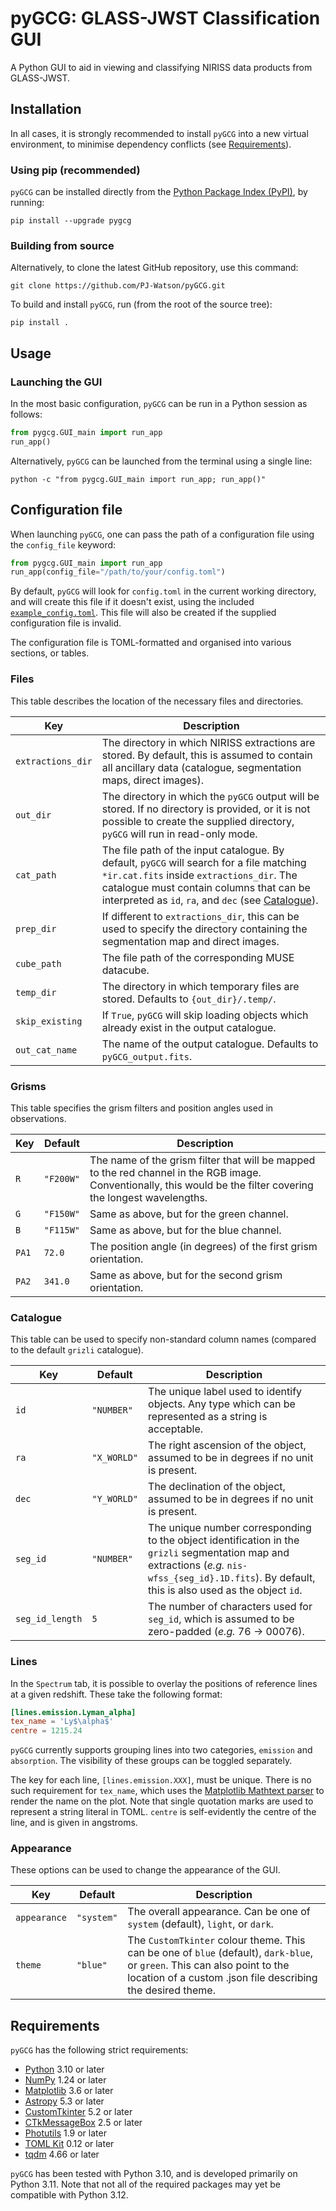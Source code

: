 # pyGCG: GLASS-JWST Classification GUI

A Python GUI to aid in viewing and classifying NIRISS data products from GLASS-JWST.

## Installation

In all cases, it is strongly recommended to install `pyGCG` into a new virtual environment, to minimise dependency conflicts (see [Requirements](#requirements)).

### Using pip (recommended)

`pyGCG` can be installed directly from the [Python Package Index (PyPI)](https://pypi.org/project/pyGCG/), by running:

```
pip install --upgrade pygcg
```

### Building from source

Alternatively, to clone the latest GitHub repository, use this command:

```
git clone https://github.com/PJ-Watson/pyGCG.git
```

To build and install `pyGCG`, run (from the root of the source tree):

```
pip install .
```

## Usage

### Launching the GUI

In the most basic configuration, `pyGCG` can be run in a Python session as follows:

```python
from pygcg.GUI_main import run_app
run_app()
```

Alternatively, `pyGCG` can be launched from the terminal using a single line:

```
python -c "from pygcg.GUI_main import run_app; run_app()"
```

## Configuration file

When launching `pyGCG`, one can pass the path of a configuration file using the `config_file` keyword:

```python
from pygcg.GUI_main import run_app
run_app(config_file="/path/to/your/config.toml")
```

By default, `pyGCG` will look for `config.toml` in the current working directory, and will create this file if it doesn't exist, using the included [`example_config.toml`](pygcg/example_config.toml).
This file will also be created if the supplied configuration file is invalid.

The configuration file is TOML-formatted and organised into various sections, or tables.

### Files

This table describes the location of the necessary files and directories.

| Key | Description |
| --- | --- |
| `extractions_dir` | The directory in which NIRISS extractions are stored. By default, this is assumed to contain all ancillary data (catalogue, segmentation maps, direct images). |
| `out_dir` | The directory in which the `pyGCG` output will be stored. If no directory is provided, or it is not possible to create the supplied directory, `pyGCG` will run in read-only mode. |
| `cat_path` | The file path of the input catalogue. By default, `pyGCG` will search for a file matching `*ir.cat.fits` inside `extractions_dir`. The catalogue must contain columns that can be interpreted as `id`, `ra`, and `dec` (see [Catalogue](#catalogue)). |
| `prep_dir` | If different to `extractions_dir`, this can be used to specify the directory containing the segmentation map and direct images. |
| `cube_path` | The file path of the corresponding MUSE datacube. |
| `temp_dir` | The directory in which temporary files are stored. Defaults to `{out_dir}/.temp/`. |
| `skip_existing` | If `True`, `pyGCG` will skip loading objects which already exist in the output catalogue. |
| `out_cat_name` | The name of the output catalogue. Defaults to `pyGCG_output.fits`. |

### Grisms

This table specifies the grism filters and position angles used in observations.

| Key | Default | Description |
| --- | --- | --- |
| `R` | `"F200W"` | The name of the grism filter that will be mapped to the red channel in the RGB image. Conventionally, this would be the filter covering the longest wavelengths. |
| `G` | `"F150W"` | Same as above, but for the green channel. |
| `B` | `"F115W"` | Same as above, but for the blue channel. |
| `PA1` | `72.0` | The position angle (in degrees) of the first grism orientation. |
| `PA2` | `341.0` | Same as above, but for the second grism orientation. |

### Catalogue

This table can be used to specify non-standard column names (compared to the default `grizli` catalogue).

| Key | Default | Description |
| --- | --- | --- |
| `id` | `"NUMBER"` | The unique label used to identify objects. Any type which can be represented as a string is acceptable. |
| `ra` | `"X_WORLD"` | The right ascension of the object, assumed to be in degrees if no unit is present. |
| `dec` | `"Y_WORLD"` | The declination of the object, assumed to be in degrees if no unit is present. |
| `seg_id` | `"NUMBER"` | The unique number corresponding to the object identification in the `grizli` segmentation map and extractions (_e.g._ `nis-wfss_{seg_id}.1D.fits`). By default, this is also used as the object `id`. |
| `seg_id_length` | `5` | The number of characters used for `seg_id`, which is assumed to be zero-padded (_e.g._ 76 -> 00076). |

### Lines

In the `Spectrum` tab, it is possible to overlay the positions of reference lines at a given redshift. These take the following format:

```toml
[lines.emission.Lyman_alpha]
tex_name = 'Ly$\alpha$'
centre = 1215.24
```

`pyGCG` currently supports grouping lines into two categories, `emission` and `absorption`.
The visibility of these groups can be toggled separately.

The key for each line, `[lines.emission.XXX]`, must be unique.
There is no such requirement for `tex_name`, which uses the [Matplotlib Mathtext parser](https://matplotlib.org/stable/users/explain/text/mathtext.html) to render the name on the plot.
Note that single quotation marks are used to represent a string literal in TOML.
`centre` is self-evidently the centre of the line, and is given in angstroms.

### Appearance

These options can be used to change the appearance of the GUI.

| Key | Default | Description |
| --- | --- | --- |
| `appearance` | `"system"` | The overall appearance. Can be one of `system` (default), `light`, or `dark`. |
| `theme` | `"blue"` | The `CustomTkinter` colour theme. This can be one of `blue` (default), `dark-blue`, or `green`. This can also point to the location of a custom .json file describing the desired theme. |

## Requirements

`pyGCG` has the following strict requirements:

 - [Python](https://www.python.org/) 3.10 or later
 - [NumPy](https://www.numpy.org/) 1.24 or later
 - [Matplotlib](https://matplotlib.org/) 3.6 or later
 - [Astropy](https://www.astropy.org/) 5.3 or later
 - [CustomTkinter](https://customtkinter.tomschimansky.com/) 5.2 or later
 - [CTkMessageBox](https://github.com/Akascape/CTkMessagebox/) 2.5 or later
 - [Photutils](https://photutils.readthedocs.io/) 1.9 or later
 - [TOML Kit](https://tomlkit.readthedocs.io/) 0.12 or later
 - [tqdm](https://tqdm.github.io/) 4.66 or later

`pyGCG` has been tested with Python 3.10, and is developed primarily on Python 3.11. Note that not all of the required packages may yet be compatible with Python 3.12.
